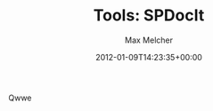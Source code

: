 ﻿---
title: 'Tools: SPDocIt'
author: Max Melcher
aliases:
   - "/post/2012-01-09-/"
2012: "01"
type: post
date: 2012-01-09T14:23:35+00:00
draft: true
url: /?p=104
aktt_notify_twitter:
  - 'no'
categories:
  - ITPro
  - SharePoint 2010
  - Tools

---
Qwwe
